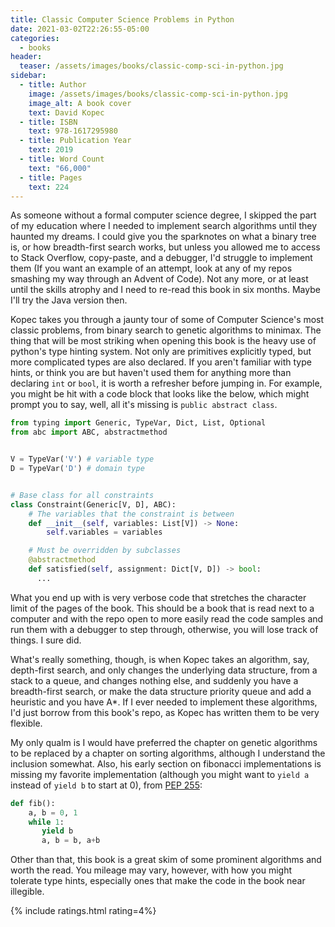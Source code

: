 ```yaml
---
title: Classic Computer Science Problems in Python
date: 2021-03-02T22:26:55-05:00
categories:
  - books
header:
  teaser: /assets/images/books/classic-comp-sci-in-python.jpg
sidebar:
  - title: Author
    image: /assets/images/books/classic-comp-sci-in-python.jpg
    image_alt: A book cover
    text: David Kopec
  - title: ISBN
    text: 978-1617295980
  - title: Publication Year
    text: 2019
  - title: Word Count
    text: "66,000"
  - title: Pages
    text: 224
---
```


As someone without a formal computer science degree, I skipped the part of my education where I needed to implement search algorithms until they haunted my dreams. I could give you the sparknotes on what a binary tree is, or how breadth-first search works, but unless you allowed me to access to Stack Overflow, copy-paste, and a debugger, I'd struggle to implement them (If you want an example of an attempt, look at any of my repos smashing my way through an Advent of Code). Not any more, or at least until the skills atrophy and I need to re-read this book in six months. Maybe I'll try the Java version then.

Kopec takes you through a jaunty tour of some of Computer Science's most classic problems, from binary search to genetic algorithms to minimax. The thing that will be most striking when opening this book is the heavy use of python's type hinting system. Not only are primitives explicitly typed, but more complicated types are also declared. If you aren't familiar with type hints, or think you are but haven't used them for anything more than declaring `int` or `bool`, it is worth a refresher before jumping in. For example, you might be hit with a code block that looks like the below, which might prompt you to say, well, all it's missing is `public abstract class`.

```python
from typing import Generic, TypeVar, Dict, List, Optional
from abc import ABC, abstractmethod


V = TypeVar('V') # variable type
D = TypeVar('D') # domain type


# Base class for all constraints
class Constraint(Generic[V, D], ABC):
    # The variables that the constraint is between
    def __init__(self, variables: List[V]) -> None:
        self.variables = variables

    # Must be overridden by subclasses
    @abstractmethod
    def satisfied(self, assignment: Dict[V, D]) -> bool:
      ...
```

What you end up with is very verbose code that stretches the character limit of the pages of the book. This should be a book that is read next to a computer and with the repo open to more easily read the code samples and run them with a debugger to step through, otherwise, you will lose track of things. I sure did.

What's really something, though, is when Kopec takes an algorithm, say, depth-first search, and only changes the underlying data structure, from a stack to a queue, and changes nothing else, and suddenly you have a breadth-first search, or make the data structure priority queue and add a heuristic and you have A*. If I ever needed to implement these algorithms, I'd just borrow from this book's repo, as Kopec has written them to be very flexible.

My only qualm is I would have preferred the chapter on genetic algorithms to be replaced by a chapter on sorting algorithms, although I understand the inclusion somewhat. Also, his early section on fibonacci implementations is missing my favorite implementation (although you might want to `yield a` instead of `yield b` to start at 0), from [PEP 255](https://www.python.org/dev/peps/pep-0255/):

```python
def fib():
    a, b = 0, 1
    while 1:
       yield b
       a, b = b, a+b
```

Other than that, this book is a great skim of some prominent algorithms and worth the read. You mileage may vary, however, with how you might tolerate type hints, especially ones that make the code in the book near illegible.

{% include ratings.html rating=4%}